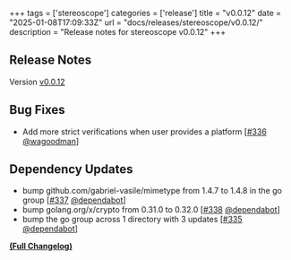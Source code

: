 +++
tags = ['stereoscope']
categories = ['release']
title = "v0.0.12"
date = "2025-01-08T17:09:33Z"
url = "docs/releases/stereoscope/v0.0.12/"
description = "Release notes for stereoscope v0.0.12"
+++

## Release Notes

Version [v0.0.12](https://github.com/anchore/stereoscope/releases/tag/v0.0.12)

## Bug Fixes

- Add more strict verifications when user provides a platform [[#336](https://github.com/anchore/stereoscope/pull/336) [@wagoodman](https://github.com/wagoodman)]

## Dependency Updates

- bump github.com/gabriel-vasile/mimetype from 1.4.7 to 1.4.8 in the go group [[#337](https://github.com/anchore/stereoscope/pull/337) [@dependabot](https://github.com/dependabot)]
- bump golang.org/x/crypto from 0.31.0 to 0.32.0 [[#338](https://github.com/anchore/stereoscope/pull/338) [@dependabot](https://github.com/dependabot)]
- bump the go group across 1 directory with 3 updates [[#335](https://github.com/anchore/stereoscope/pull/335) [@dependabot](https://github.com/dependabot)]

**[(Full Changelog)](https://github.com/anchore/stereoscope/compare/v0.0.11...v0.0.12)**
